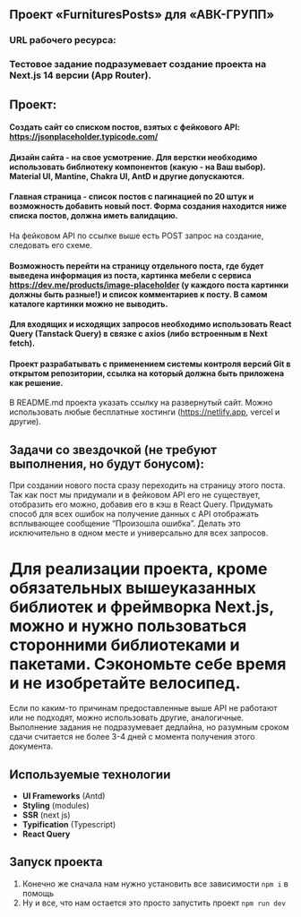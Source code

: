 ## Проект «FurnituresPosts» для «АВК-ГРУПП»

### URL рабочего ресурса:

### Тестовое задание подразумевает создание проекта на Next.js 14 версии (App Router).

## Проект:

#### Создать сайт со списком постов, взятых с фейкового API: https://jsonplaceholder.typicode.com/

#### Дизайн сайта - на свое усмотрение. Для верстки необходимо использовать библиотеку компонентов (какую - на Ваш выбор). Material UI, Mantine, Chakra UI, AntD и другие допускаются.

#### Главная страница - список постов с пагинацией по 20 штук  и возможность добавить новый пост. Форма создания находится ниже списка постов, должна иметь валидацию. 
На фейковом API по ссылке выше есть POST запрос на создание, следовать его схеме.

#### Возможность перейти на страницу отдельного поста, где будет выведена информация из поста, картинка мебели с сервиса https://dev.me/products/image-placeholder (у каждого поста картинки должны быть разные!) и список комментариев к посту. В самом каталоге картинки можно не выводить.

#### Для входящих и исходящих запросов необходимо использовать React Query (Tanstack Query) в связке с axios (либо встроенным в Next fetch). 

#### Проект разрабатывать с применением системы контроля версий Git в открытом репозитории, ссылка на который должна быть приложена как решение. 
В README.md проекта указать ссылку на развернутый сайт. Можно использовать любые бесплатные хостинги (https://netlify.app, vercel и другие). 

## Задачи со звездочкой (не требуют выполнения, но будут бонусом):

При создании нового поста сразу переходить на страницу этого поста. Так как пост мы придумали и в фейковом API его не существует, отобразить его можно, добавив его в кэш в React Query.
Придумать способ для всех ошибок на получение данных с API отображать всплывающее сообщение “Произошла ошибка”. Делать это исключительно в одном месте и универсально для всех запросов.

# Для реализации проекта, кроме обязательных вышеуказанных библиотек и фреймворка Next.js, можно и нужно пользоваться сторонними библиотеками и пакетами. Сэкономьте себе время и не изобретайте велосипед. 
Если по каким-то причинам предоставленные выше API не работают или не подходят, можно использовать другие, аналогичные. 
Выполнение задания не подразумевает дедлайна, но разумным сроком сдачи считается не более 3-4 дней с момента получения этого документа. 

## Используемые технологии
-   **UI Frameworks** (Antd)
-   **Styling** (modules)
-   **SSR** (next js)
-   **Typification** (Typescript)
-   **React Query**
  
## Запуск проекта

1. Конечно же сначала нам нужно установить все зависимости `npm i` в помощь
2. Ну и все, что нам остается это просто запустить проект `npm run dev`
